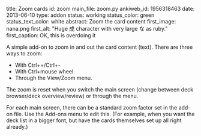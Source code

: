 title: Zoom cards
id: zoom
main_file: zoom.py
ankiweb_id: 1956318463
date: 2013-06-10
type: addon
status: working
status_color: green
status_text_color: white
abstract: Zoom the card content
first_image: nana.png
first_alt: "Huge 成 character with very large な as ruby."
first_caption: OK, this is overdoing it

A simple add-on to zoom in and out the card content (text).  There are
three ways to zoom:

* With Ctrl++/Ctrl+-
* With Ctrl+mouse wheel
* Through the View/Zoom menu.


The zoom is reset when you switch the main screen (change between deck
browser/deck overview/review) or through the menu.

For each main screen, there can be a standard zoom factor set in the
add-on file. Use the Add-ons menu to edit this. (For example, when you
want the deck list in a bigger font, but have the cards themselves set
up all right already.)
